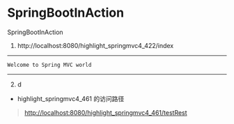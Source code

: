 # SpringBootInAction
SpringBootInAction


1. http://localhost:8080/highlight_springmvc4_422/index
 ***
 `Welcome to Spring MVC world`
***
2. d


- highlight_springmvc4_461 的访问路径
>[http://localhost:8080/highlight_springmvc4_461/testRest](http://localhost:8080/highlight_springmvc4_461/testRest "highlight_springmvc4_461")